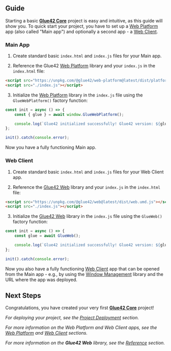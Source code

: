 ## Guide

Starting a basic [**Glue42 Core**](https://glue42.com/core/) project is easy and intuitive, as this guide will show you. To quick start your project, you have to set up a [Web Platform](../../developers/core-concepts/web-platform/overview/index.html) app (also called "Main app") and optionally a second app - a [Web Client](../../developers/core-concepts/web-client/overview/index.html).

### Main App

1. Create standard basic `index.html` and `index.js` files for your Main app.

2. Reference the Glue42 [Web Platform](https://www.npmjs.com/package/@glue42/web-platform) library and your `index.js` in the `index.html` file:

```html
<script src="https://unpkg.com/@glue42/web-platform@latest/dist/platform.web.umd.js"></script>
<script src="./index.js"></script>
```

3. Initialize the [Web Platform](https://www.npmjs.com/package/@glue42/web-platform) library in the `index.js` file using the `GlueWebPlatform()` factory function:

```javascript
const init = async () => {
    const { glue } = await window.GlueWebPlatform();

    console.log(`Glue42 initialized successfully! Glue42 version: ${glue.version}`);
};

init().catch(console.error);
```

Now you have a fully functioning Main app.

### Web Client

1. Create standard basic `index.html` and `index.js` files for your Web Client app.

2. Reference the [Glue42 Web](https://www.npmjs.com/package/@glue42/web) library and your `index.js` in the `index.html` file:

```html
<script src="https://unpkg.com/@glue42/web@latest/dist/web.umd.js"></script>
<script src="./index.js"></script>
```

3. Initialize the [Glue42 Web](https://www.npmjs.com/package/@glue42/web) library in the `index.js` file using the `GlueWeb()` factory function:

```javascript
const init = async () => {
    const glue = await GlueWeb();

    console.log(`Glue42 initialized successfully! Glue42 version: ${glue.version}`);
};

init().catch(console.error);
```

Now you also have a fully functioning [Web Client](../../developers/core-concepts/web-client/overview/index.html) app that can be opened from the Main app - e.g., by using the [Window Management](../../capabilities/windows/window-management/index.html) library and the URL where the app was deployed.

## Next Steps

Congratulations, you have created your very first [**Glue42 Core**](https://glue42.com/core/) project!

*For deploying your project, see the [Project Deployment](../project-deployment/index.html) section.*

*For more information on the Web Platform and Web Client apps, see the [Web Platform](../../developers/core-concepts/web-platform/overview/index.html) and [Web Client](../../developers/core-concepts/web-client/overview/index.html) sections.*

*For more information on the **Glue42 Web** library, see the [Reference](../../reference/core/latest/glue42%20web/index.html) section.*